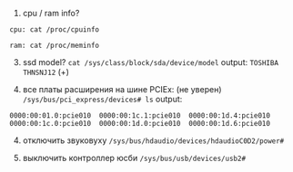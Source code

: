 1. cpu / ram info? 

`cpu: cat /proc/cpuinfo`

`ram: cat /proc/meminfo`

3. ssd model? 
`cat /sys/class/block/sda/device/model`
output: `TOSHIBA THNSNJ12` (+) 

4. все платы расширения на шине PCIEx: (не уверен)
`/sys/bus/pci_express/devices# ls`
output:
```
0000:00:01.0:pcie010  0000:00:1c.1:pcie010  0000:00:1d.4:pcie010
0000:00:1c.0:pcie010  0000:00:1d.0:pcie010  0000:00:1d.6:pcie010
```

4. отключить звуковуху
`/sys/bus/hdaudio/devices/hdaudioC0D2/power#`

5. выключить контроллер юсби 
`/sys/bus/usb/devices/usb2#`
